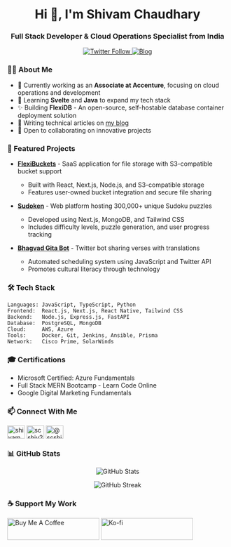 <h1 align="center">Hi 👋, I'm Shivam Chaudhary</h1>
<h3 align="center">Full Stack Developer & Cloud Operations Specialist from India</h3>

<p align="center">
  <a href="https://twitter.com/shivam_codes29" target="_blank">
    <img src="https://img.shields.io/twitter/follow/shivam_codes29?logo=twitter&style=for-the-badge" alt="Twitter Follow" />
  </a>
  <a href="https://blog.shivamchaudhary.com" target="_blank">
    <img src="https://img.shields.io/badge/Blog-Visit%20Now-blue?style=for-the-badge" alt="Blog" />
  </a>
</p>

### 👨‍💻 About Me

- 🔭 Currently working as an **Associate at Accenture**, focusing on cloud operations and development
- 🌱 Learning **Svelte** and **Java** to expand my tech stack
- ✨ Building **FlexiDB** - An open-source, self-hostable database container deployment solution
- 📝 Writing technical articles on [my blog](https://blog.shivamchaudhary.com)
- 💼 Open to collaborating on innovative projects

### 🚀 Featured Projects

- **[FlexiBuckets](https://www.flexibuckets.com)** - SaaS application for file storage with S3-compatible bucket support
  - Built with React, Next.js, Node.js, and S3-compatible storage
  - Features user-owned bucket integration and secure file sharing

- **[Sudoken](https://sudoken.xyz)** - Web platform hosting 300,000+ unique Sudoku puzzles
  - Developed using Next.js, MongoDB, and Tailwind CSS
  - Includes difficulty levels, puzzle generation, and user progress tracking

- **[Bhagvad Gita Bot](https://twitter.com/bhagvadgitabot)** - Twitter bot sharing verses with translations
  - Automated scheduling system using JavaScript and Twitter API
  - Promotes cultural literacy through technology

### 🛠️ Tech Stack

```
Languages: JavaScript, TypeScript, Python
Frontend:  React.js, Next.js, React Native, Tailwind CSS
Backend:   Node.js, Express.js, FastAPI
Database:  PostgreSQL, MongoDB
Cloud:     AWS, Azure
Tools:     Docker, Git, Jenkins, Ansible, Prisma
Network:   Cisco Prime, SolarWinds
```

### 🎓 Certifications
- Microsoft Certified: Azure Fundamentals
- Full Stack MERN Bootcamp - Learn Code Online
- Google Digital Marketing Fundamentals

### 📫 Connect With Me
<p align="left">
<a href="https://twitter.com/shivam_codes29" target="blank"><img align="center" src="https://raw.githubusercontent.com/rahuldkjain/github-profile-readme-generator/master/src/images/icons/Social/twitter.svg" alt="shivam_codes29" height="30" width="40" /></a>
<a href="https://linkedin.com/in/scshiv29" target="blank"><img align="center" src="https://raw.githubusercontent.com/rahuldkjain/github-profile-readme-generator/master/src/images/icons/Social/linked-in-alt.svg" alt="scshiv29" height="30" width="40" /></a>
<a href="https://dev.to/@scshiv29dev" target="blank"><img align="center" src="https://raw.githubusercontent.com/rahuldkjain/github-profile-readme-generator/master/src/images/icons/Social/devto.svg" alt="@scshiv29dev" height="30" width="40" /></a>
</p>

### 📊 GitHub Stats

<p align="center">
  <img src="https://github-readme-stats.vercel.app/api?username=scshiv29-dev&show_icons=true&theme=dark&locale=en" alt="GitHub Stats" />
</p>

<p align="center">
  <img src="https://github-readme-streak-stats.herokuapp.com/?user=scshiv29-dev&theme=dark" alt="GitHub Streak" />
</p>

### ☕ Support My Work
<p align="left">
<a href="https://www.buymeacoffee.com/thelaw" target="_blank"><img src="https://cdn.buymeacoffee.com/buttons/v2/default-yellow.png" alt="Buy Me A Coffee" height="50" width="210"></a>
<a href="https://ko-fi.com/shivamfullstack" target="_blank"><img src="https://cdn.ko-fi.com/cdn/kofi3.png?v=3" alt="Ko-fi" height="50" width="210"></a>
</p>
